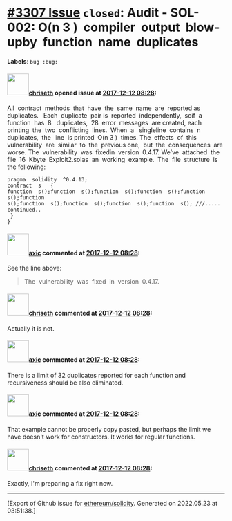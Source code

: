 # [\#3307 Issue](https://github.com/ethereum/solidity/issues/3307) `closed`: Audit - SOL-002: O(n​ 3​ )​ ​ compiler​ ​ output​ ​ blow-up​ ​ by​ ​ function​ ​ name​ ​ duplicates
**Labels**: `bug :bug:`


#### <img src="https://avatars.githubusercontent.com/u/9073706?v=4" width="50">[chriseth](https://github.com/chriseth) opened issue at [2017-12-12 08:28](https://github.com/ethereum/solidity/issues/3307):

All​ ​ contract​ ​ methods​ ​ that​ ​ have​ ​ the​ ​ same​ ​ name​ ​ are​ ​ reported​ ​ as​ ​ duplicates.​ ​ ​ Each​ ​ duplicate​ ​ pair
is​ ​ reported​ ​ independently,​ ​ so​ ​ if​ ​ a ​ ​ function​ ​ has​ ​ 8 ​ ​ duplicates,​ ​ 28​ ​ error​ ​ messages​ ​ are​ ​ created,
each​ ​ printing​ ​ the​ ​ two​ ​ conflicting​ ​ lines.​ ​ When​ ​ a ​ ​ single​ ​ line​ ​ contains​ ​ n ​ ​ duplicates,​ ​ the​ ​ line​ ​ is
printed​ ​ O(n​ 3​ )​ ​ times.
The​ ​ effects​ ​ of​ ​ this​ ​ vulnerability​ ​ are​ ​ similar​ ​ to​ ​ the​ ​ previous​ ​ one,​ ​ but​ ​ the​ ​ consequences​ ​ are​ ​ worse.
The​ ​ vulnerability​ ​ was​ ​ fixed​ ​ in​ ​ version​ ​ 0.4.17.
We’ve​ ​ attached​ ​ the​ ​ file​ ​ 16​ ​ Kbyte​ ​ Exploit2.sol​ ​ as​ ​ an​ ​ working​ ​ example.​ ​ The​ ​ file​ ​ structure​ ​ is​ ​ the
following:

```
pragma​ ​ solidity​ ​ ^0.4.13;
contract​ ​ s ​ ​ {
function​ ​ s();function​ ​ s();function​ ​ s();function​ ​ s();function​ ​ s();function
s();function​ ​ s();function​ ​ s();function​ ​ s();function​ ​ s();​ ///.....​ ​ continued..
​ }
}
```

#### <img src="https://avatars.githubusercontent.com/u/20340?v=4" width="50">[axic](https://github.com/axic) commented at [2017-12-12 08:28](https://github.com/ethereum/solidity/issues/3307#issuecomment-350982935):

See the line above:
> The​ ​ vulnerability​ ​ was​ ​ fixed​ ​ in​ ​ version​ ​ 0.4.17.

#### <img src="https://avatars.githubusercontent.com/u/9073706?v=4" width="50">[chriseth](https://github.com/chriseth) commented at [2017-12-12 08:28](https://github.com/ethereum/solidity/issues/3307#issuecomment-350985952):

Actually it is not.

#### <img src="https://avatars.githubusercontent.com/u/20340?v=4" width="50">[axic](https://github.com/axic) commented at [2017-12-12 08:28](https://github.com/ethereum/solidity/issues/3307#issuecomment-350986215):

There is a limit of 32 duplicates reported for each function and recursiveness should be also eliminated.

#### <img src="https://avatars.githubusercontent.com/u/20340?v=4" width="50">[axic](https://github.com/axic) commented at [2017-12-12 08:28](https://github.com/ethereum/solidity/issues/3307#issuecomment-350986873):

That example cannot be properly copy pasted, but perhaps the limit we have doesn't work for constructors. It works for regular functions.

#### <img src="https://avatars.githubusercontent.com/u/9073706?v=4" width="50">[chriseth](https://github.com/chriseth) commented at [2017-12-12 08:28](https://github.com/ethereum/solidity/issues/3307#issuecomment-350987154):

Exactly, I'm preparing a fix right now.


-------------------------------------------------------------------------------



[Export of Github issue for [ethereum/solidity](https://github.com/ethereum/solidity). Generated on 2022.05.23 at 03:51:38.]
